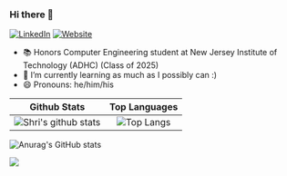 ### Hi there 👋
[![LinkedIn](https://img.shields.io/badge/LinkedIn-blue?style=flat-square&logo=linkedin&labelColor=blue)](https://www.linkedin.com/in/shricharan-kulavanikerpuram-subramaniam-8b845a1b3/)
[![Website](https://img.shields.io/badge/Website-9cf?style=flat-square)](https://shricharanks108.github.io/PersonalWebsite/home)

<!--
**shricharanks108/shricharanks108** is a ✨ _special_ ✨ repository because its `README.md` (this file) appears on your GitHub profile.
-->

- 📚 Honors Computer Engineering student at New Jersey Institute of Technology (ADHC) (Class of 2025)
- 🌱 I’m currently learning as much as I possibly can :)
- 😄 Pronouns: he/him/his

Github Stats               |  Top Languages
:-------------------------:|:-------------------------:
![Shri's github stats](https://github-readme-stats.vercel.app/api?username=shricharanks108&hide=contribs,issues&show_icons=true&theme=radical&count_private=true)   |  ![Top Langs](https://github-readme-stats.vercel.app/api/top-langs/?username=shricharanks108&theme=github_dark&hide_border=true&langs_count=10)

![Anurag's GitHub stats](https://github-readme-stats.vercel.app/api?username=shricharanks108&show_icons=true)


![](https://hit.yhype.me/github/profile?user_id=62522322)

